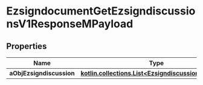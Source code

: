 
# EzsigndocumentGetEzsigndiscussionsV1ResponseMPayload

## Properties
| Name | Type | Description | Notes |
| ------------ | ------------- | ------------- | ------------- |
| **aObjEzsigndiscussion** | [**kotlin.collections.List&lt;EzsigndiscussionResponse&gt;**](EzsigndiscussionResponse.md) |  |  |



